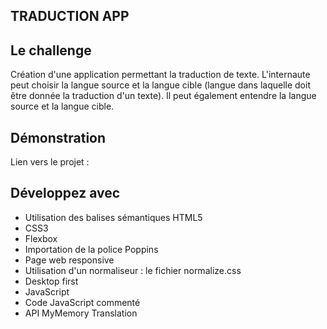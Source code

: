## TRADUCTION APP

## Le challenge

Création d'une application permettant la traduction de texte. L'internaute peut choisir la langue source et la langue cible (langue dans laquelle doit être donnée la traduction d'un texte). Il peut également entendre la langue source et la langue cible.

## Démonstration

Lien vers le projet :

## Développez avec

- Utilisation des balises sémantiques HTML5
- CSS3
- Flexbox
- Importation de la police Poppins
- Page web responsive
- Utilisation d'un normaliseur : le fichier normalize.css
- Desktop first
- JavaScript
- Code JavaScript commenté
- API MyMemory Translation
